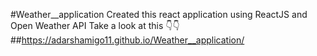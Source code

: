 #Weather__application
Created this react application using ReactJS and Open Weather API 
Take a look at this 👇👇
##https://adarshamigo11.github.io/Weather__application/
